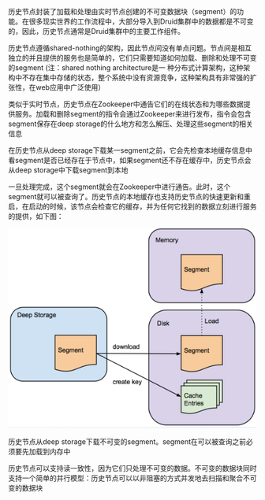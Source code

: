 历史节点封装了加载和处理由实时节点创建的不可变数据块（segment）的功能。在很多现实世界的工作流程中，大部分导入到Druid集群中的数据都是不可变的，因此，历史节点通常是Druid集群中的主要工作组件。

历史节点遵循shared-nothing的架构，因此节点间没有单点问题。节点间是相互独立的并且提供的服务也是简单的，它们只需要知道如何加载、删除和处理不可变的segment  \(注：shared nothing architecture是一 种分布式计算架构，这种架构中不存在集中存储的状态，整个系统中没有资源竞争，这种架构具有非常强的扩张性，在web应用中广泛使用）

类似于实时节点，历史节点在Zookeeper中通告它们的在线状态和为哪些数据提供服务。加载和删除segment的指令会通过Zookeeper来进行发布，指令会包含segment保存在deep storage的什么地方和怎么解压、处理这些segment的相关信息

在历史节点从deep storage下载某一segment之前，它会先检查本地缓存信息中看segment是否已经存在于节点中，如果segment还不存在缓存中，历史节点会从deep storage中下载segment到本地

一旦处理完成，这个segment就会在Zookeeper中进行通告。此时，这个segment就可以被查询了。历史节点的本地缓存也支持历史节点的快速更新和重启，在启动的时候，该节点会检查它的缓存，并为任何它找到的数据立刻进行服务的提供，如下图：

![](/assets/历史节点.png)

历史节点从deep storage下载不可变的segment。segment在可以被查询之前必须要先加载到内存中

历史节点可以支持读一致性，因为它们只处理不可变的数据。不可变的数据块同时支持一个简单的并行模型：历史节点可以以非阻塞的方式并发地去扫描和聚合不可变的数据块

